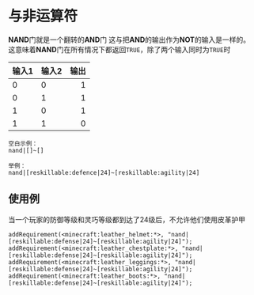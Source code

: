 # 与非运算符

**NAND**门就是一个翻转的**AND**门 这与把**AND**的输出作为**NOT**的输入是一样的。 这意味着**NAND**门在所有情况下都返回`TRUE`，除了两个输入同时为`TRUE`时

| 输入1 | 输入2 | 输出 |
| --- | --- | --:|
| 0   | 0   |  1 |
| 0   | 1   |  1 |
| 1   | 0   |  1 |
| 1   | 1   |  0 |

    空白示例：
    nand|[]~[]
    
    举例：
    nand|[reskillable:defence|24]~[reskillable:agility|24]
    

## 使用例

当一个玩家的防御等级和灵巧等级都到达了24级后，不允许他们使用皮革护甲

```zenscript
addRequirement(<minecraft:leather_helmet:*>, "nand|[reskillable:defense|24]~[reskillable:agility|24]");
addRequirement(<minecraft:leather_chestplate:*>, "nand|[reskillable:defense|24]~[reskillable:agility|24]");
addRequirement(<minecraft:leather_leggings:*>, "nand|[reskillable:defense|24]~[reskillable:agility|24]");
addRequirement(<minecraft:leather_boots:*>, "nand|[reskillable:defense|24]~[reskillable:agility|24]");
```